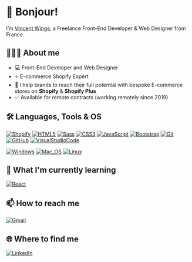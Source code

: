 # 👋 Bonjour!
I’m [Vincent Wings](http://vincentwings.com), a Freelance Front-End Developer & Web Designer from France.

## 👨🏻‍💻 About me
* 💻 Front-End Developer and Web Designer
* ⭐️ E-commerce Shopify Expert
* 🚀 I help brands to reach their full potential with bespoke E-commerce stores on **Shopify** & **Shopify Plus**
* ✅ Available for remote contracts (working remotely since 2019)

## 🛠️ Languages, Tools & OS
[![Shopify](https://img.shields.io/badge/-Shopify-9fbf58?style=for-the-badge&logo=Shopify&logoColor=fff)](https://www.shopify.com/)
[![HTML5](https://img.shields.io/badge/-HTML5-d96b3a?style=for-the-badge&logo=HTML5&logoColor=fff)](https://www.w3.org/html/)
[![Sass](https://img.shields.io/badge/-Sass-CC6699?style=for-the-badge&logo=Sass&logoColor=fff)](https://sass-lang.com)
[![CSS3](https://img.shields.io/badge/-CSS3-1572B6?style=for-the-badge&logo=CSS3&logoColor=fff)](https://developer.mozilla.org/fr/docs/Web/CSS)
[![JavaScript](https://img.shields.io/badge/-JavaScript-F7DF1E?style=for-the-badge&logo=JavaScript&logoColor=000)](https://developer.mozilla.org/en-US/docs/Web/JavaScript)
[![Bootstrap](https://img.shields.io/badge/-Bootstrap-563D7C?style=for-the-badge&logo=bootstrap&logoColor=fff)](https://getbootstrap.com/)
[![Git](https://img.shields.io/badge/-Git-dd4c3a?style=for-the-badge&logo=Git&logoColor=fff)](https://git-scm.com/)
[![GitHub](https://img.shields.io/badge/-GitHub-15191d?style=for-the-badge&logo=GitHub&logoColor=FFF)](https://www.github.com/)
[![VisualStudioCode](https://img.shields.io/badge/-vscode-53a7e8?style=for-the-badge&logo=visual-studio-code&logoColor=FFF)](https://code.visualstudio.com/)

[![Windows](https://img.shields.io/badge/-Windows-3376cd?style=for-the-badge&logo=Windows&logoColor=fff)](https://www.microsoft.com/)
[![Mac_OS](https://img.shields.io/badge/-Mac_OS-999999?style=for-the-badge&logo=Apple&logoColor=fff)](https://www.apple.com/fr/macos)
[![Linux](https://img.shields.io/badge/-Linux-FCC624?logo=Linux&style=for-the-badge&logoColor=black)](https://www.ubuntu.com/)

## 🌱 What I'm currently learning
[![React](https://img.shields.io/badge/-React-45b8d8?style=for-the-badge&logo=react&logoColor=white)](https://reactjs.org)

## 📫 How to reach me
[![Gmail](https://img.shields.io/badge/-hello@vincentwings.com-d8503f?style=for-the-badge&logo=Gmail&logoColor=fff)](mailto:hello@vincentwings.com)

## 🌐 Where to find me
[![LinkedIn](https://img.shields.io/badge/-LinkedIn-2c61b6?style=for-the-badge&logo=LinkedIn&logoColor=fff)](https://www.linkedin.com/in/vincentwings/)

<!---
VincentWings/VincentWings is a ✨ special ✨ repository because its `README.md` (this file) appears on your GitHub profile.
You can click the Preview link to take a look at your changes.
--->
